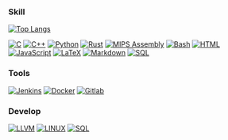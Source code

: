 ### Skill
[![Top Langs](https://github-readme-stats.vercel.app/api/top-langs/?username=sunnyanthony&layout=compact)](https://github.com/sunnyanthony)
<p>
    <a href="https://github.com/search?q=user%3Asunnyanthony+is%3Arepo+language%3Ac"><img alt="C" src="https://img.shields.io/badge/C%20-%232370ED.svg?logo=c&logoColor=white"></a>
    <a href="https://github.com/search?q=user%3Asunnyanthony+is%3Arepo+language%3Acpp"><img alt="C++" src="https://img.shields.io/badge/C++%20-%2300599C.svg?logo=c%2B%2B&logoColor=white"></a>
    <a href="https://github.com/search?q=user%3Asunnyanthony+is%3Arepo+language%3Apython"><img alt="Python" src="https://img.shields.io/badge/Python%20-%2314354C.svg?logo=python&logoColor=white"></a>
    <a href="https://github.com/search?q=user%3Asunnyanthony+is%3Arepo+language%3Arust"><img alt="Rust" src="https://img.shields.io/badge/Rust%20-%23000000.svg?logo=rust&logoColor=white"></a>
     <a href="https://github.com/search?q=user%3Asunnyanthony+is%3Arepo+language%3Aassembly"><img alt="MIPS Assembly" src="https://img.shields.io/badge/Assembly%20-%23525252.svg?logo=mega&logoColor=white"></a>
    <a href="https://github.com/search?q=user%3Asunnyanthony+is%3Arepo+language%3Abash"><img alt="Bash" src="https://img.shields.io/badge/Bash%20-%23121011.svg?logo=gnu-bash&logoColor=white"></a>
    <a href="https://github.com/search?q=user%3Asunnyanthonyis%3Arepo+language%3Ahtml"><img alt="HTML" src="https://img.shields.io/badge/HTML%20-%23E34F26.svg?logo=html5&logoColor=white"></a>
    <a href="https://github.com/search?q=user%3Asunnyanthony+is%3Arepo+language%3Ajavascript"><img alt="JavaScript" src="https://img.shields.io/badge/JavaScript%20-%23F7DF1E.svg?logo=javascript&logoColor=black"></a>
    <a href="https://github.com/search?q=user%3Asunnyanthony+is%3Arepo+language%3Atex"><img alt="LaTeX" src="https://img.shields.io/badge/LaTeX%20-%23008080.svg?logo=LaTeX&logoColor=white"></a>
    <a href="https://github.com/search?q=user%3Asunnyanthony+is%3Arepo+language%3Amarkdown"><img alt="Markdown" src="https://img.shields.io/badge/Markdown-%23000000.svg?logo=markdown&logoColor=white"></a>
    <a href="https://github.com/search?q=user%3Asunnyanthony+is%3Arepo+language%3Asql"><img alt="SQL" src="https://img.shields.io/badge/SQL%20-%23025E8C.svg?logo=amazon-dynamodb&logoColor=white"></a>

</p>

### Tools
<p>
    <a href="https://github.com/search?q=user%3Asunnyanthony+is%3Arepo+language%3Asql"><img alt="Jenkins" src="https://img.shields.io/badge/Jenkins%20-%23025E8C.svg?logo=Jenkins&logoColor=white"></a>
    <a href="https://github.com/search?q=user%3Asunnyanthony+is%3Arepo+language%3Asql"><img alt="Docker" src="https://img.shields.io/badge/Docker%20-%23025E8C.svg?logo=Docker&logoColor=white"></a>
    <a href="https://github.com/search?q=user%3Asunnyanthony+is%3Arepo+language%3Asql"><img alt="Gitlab" src="https://img.shields.io/badge/Gitlab%20-%23F7DF1E.svg?logo=Gitlab&logoColor=white"></a>
</p>

### Develop
<p>
    <a href="https://github.com/search?q=user%3Asunnyanthony+is%3Arepo+language%3Asql"><img alt="LLVM" src="https://img.shields.io/badge/LLVM%20-%232370ED.svg?logo=Jenkins&logoColor=white"></a>
    <a href="https://github.com/search?q=user%3Asunnyanthony+is%3Arepo+language%3ALINUX"><img alt="LINUX" src="https://img.shields.io/badge/LINUX%20-%23025E8C.svg?logo=LINUX&logoColor=white"></a>
    <a href="https://github.com/search?q=user%3Asunnyanthony+is%3Arepo+language%3Asql"><img alt="SQL" src="https://img.shields.io/badge/FreeRTOS%20-%23000000.svg?logo=FreeRTOS&logoColor=white"></a>
</p>



<!--
**sunnyanthony/sunnyanthony** is a ✨ _special_ ✨ repository because its `README.md` (this file) appears on your GitHub profile.

Here are some ideas to get you started:

- 🔭 I’m currently working on ...
- 🌱 I’m currently learning ...
- 👯 I’m looking to collaborate on ...
- 🤔 I’m looking for help with ...
- 💬 Ask me about ...
- 📫 How to reach me: ...
- 😄 Pronouns: ...
- ⚡ Fun fact: ...
-->
